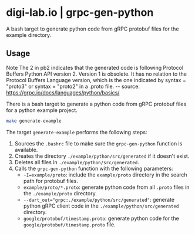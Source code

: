 # digi-lab.io | grpc-gen-python

A bash target to generate python code from gRPC protobuf files for the example directory.

## Usage

Note
The 2 in pb2 indicates that the generated code is following Protocol Buffers Python API version 2. Version 1 is obsolete. It has no relation to the Protocol Buffers Language version, which is the one indicated by syntax = "proto3" or syntax = "proto2" in a .proto file.
-- source: https://grpc.io/docs/languages/python/basics/

There is a bash target to generate a python code from gRPC protobuf files for a python example project.

```bash
make generate-example
```

The target `generate-example` performs the following steps:

1. Sources the `.bashrc` file to make sure the `grpc-gen-python` function is available.
2. Creates the directory `./example/python/src/generated` if it doesn't exist.
3. Deletes all files in `./example/python/src/generated`.
4. Calls the `grpc-gen-python` function with the following parameters:
    - `-I=example/proto`: include the `example/proto` directory in the search path for protobuf files.
    - `example/proto/*.proto`: generate python code from all `.proto` files in the `./example/proto` directory.
    - `--dart_out="grpc:./example/python/src/generated"`: generate python gRPC client code in the `./example/python/src/generated` directory.
    - `google/protobuf/timestamp.proto`: generate python code for the `google/protobuf/timestamp.proto` file.
